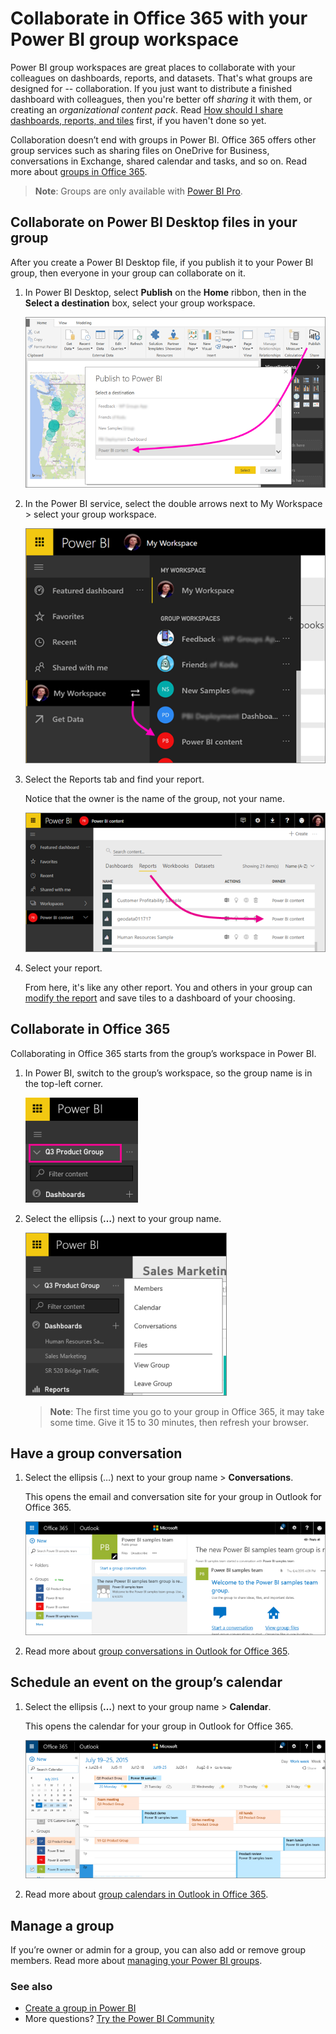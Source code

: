 <properties 
   pageTitle="Collaborate in your Power BI group workspace"
   description="Read about collaborating on Power BI Desktop files in your group, and with Office 365 services like sharing files on OneDrive for Business, conversations in Exchange, calendar, and tasks."
   services="powerbi" 
   documentationCenter="" 
   authors="ajayan" 
   manager="erikre" 
   backup="maggiesMSFT"
   editor=""
   tags=""
   qualityFocus="no"
   qualityDate=""/>
 
<tags
   ms.service="powerbi"
   ms.devlang="NA"
   ms.topic="article"
   ms.tgt_pltfrm="NA"
   ms.workload="powerbi"
   ms.date="02/28/2017"
   ms.author="ajayan"/>
# Collaborate in Office 365 with your Power BI group workspace

Power BI group workspaces are great places to collaborate with your colleagues on dashboards, reports, and datasets. That's what groups are designed for -- collaboration. If you just want to distribute a finished dashboard with colleagues, then you're better off *sharing* it with them, or creating an *organizational content pack*. Read [How should I share dashboards, reports, and tiles](powerbi-service-how-should-i-share-my-dashboard.md) first, if you haven't done so yet. 

Collaboration doesn’t end with groups in Power BI. Office 365 offers other group services such as sharing files on OneDrive for Business, conversations in Exchange, shared calendar and tasks, and so on. Read more about [groups in Office 365](https://support.office.com/article/Create-a-group-in-Office-365-7124dc4c-1de9-40d4-b096-e8add19209e9).

>**Note**: Groups are only available with [Power BI Pro](powerbi-power-bi-pro-content-what-is-it.md).

## Collaborate on Power BI Desktop files in your group

After you create a Power BI Desktop file, if you publish it to your Power BI group, then everyone in your group can collaborate on it.

1. In Power BI Desktop, select **Publish** on the **Home** ribbon, then in the **Select a destination** box, select your group workspace.

    ![](media/powerbi-service-collaborate-with-your-power-bi-group/power-bi-group-publish-pbix.png)

2. In the Power BI service, select the double arrows next to My Workspace > select your group workspace.

    ![](media/powerbi-service-collaborate-with-your-power-bi-group/power-bi-go-to-group.png)

3. Select the Reports tab and find your report.

    Notice that the owner is the name of the group, not your name.

    ![](media/powerbi-service-collaborate-with-your-power-bi-group/power-bi-group-pbix-report.png)

4. Select your report. 

    From here, it's like any other report. You and others in your group can [modify the report](powerbi-service-reports.md) and save tiles to a dashboard of your choosing.


## Collaborate in Office 365

Collaborating in Office 365 starts from the group’s workspace in Power BI.

1.  In Power BI, switch to the group’s workspace, so the group name is in the top-left corner. 

    ![](media/powerbi-service-collaborate-with-your-power-bi-group/PBI_GrpLeftNavMember.png)

2.  Select the ellipsis (**…**) next to your group name.

    ![](media/powerbi-service-collaborate-with-your-power-bi-group/PBI_Grp_LeftNavEllips.png)

    >**Note**: The first time you go to your group in Office 365, it may take some time. Give it 15 to 30 minutes, then refresh your browser.


## Have a group conversation

1.  Select the ellipsis (…) next to your group name \> **Conversations**. 

    This opens the email and conversation site for your group in Outlook for Office 365.

    ![](media/powerbi-service-collaborate-with-your-power-bi-group/pbi_grps_o365convo.png)

2.  Read more about [group conversations in Outlook for Office 365](https://support.office.com/Article/Have-a-group-conversation-a0482e24-a769-4e39-a5ba-a7c56e828b22).

## Schedule an event on the group’s calendar

1.  Select the ellipsis (**…**) next to your group name \> **Calendar**. 

    This opens the calendar for your group in Outlook for Office 365.

    ![](media/powerbi-service-collaborate-with-your-power-bi-group/PBI_Grps_O365_Calendar.png)

2.  Read more about [group calendars in Outlook in Office 365](https://support.office.com/Article/Add-edit-and-subscribe-to-group-events-0cf1ad68-1034-4306-b367-d75e9818376a).

## Manage a group

If you’re owner or admin for a group, you can also add or remove group members. Read more about [managing your Power BI groups](powerbi-service-manage-your-group-in-power-bi-and-office-365.md).


### See also

- [Create a group in Power BI](powerbi-service-create-a-group-in-power-bi.md)
- More questions? [Try the Power BI Community](http://community.powerbi.com/)
 

